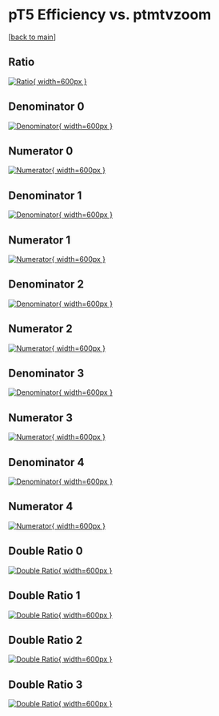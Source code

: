 # pT5 Efficiency vs. ptmtvzoom

[[back to main](./)]



## Ratio

[![Ratio](../mtv/var/pT5_loweta_13_0_eff_ptmtvzoom.png){ width=600px }](../mtv/var/pT5_loweta_13_0_eff_ptmtvzoom.pdf)

## Denominator 0

[![Denominator](../mtv/den/pT5_loweta_13_0_eff_ptmtvzoom_den0.png){ width=600px }](../mtv/den/pT5_loweta_13_0_eff_ptmtvzoom_den0.pdf)

## Numerator 0

[![Numerator](../mtv/num/pT5_loweta_13_0_eff_ptmtvzoom_num0.png){ width=600px }](../mtv/num/pT5_loweta_13_0_eff_ptmtvzoom_num0.pdf)

## Denominator 1

[![Denominator](../mtv/den/pT5_loweta_13_0_eff_ptmtvzoom_den1.png){ width=600px }](../mtv/den/pT5_loweta_13_0_eff_ptmtvzoom_den1.pdf)

## Numerator 1

[![Numerator](../mtv/num/pT5_loweta_13_0_eff_ptmtvzoom_num1.png){ width=600px }](../mtv/num/pT5_loweta_13_0_eff_ptmtvzoom_num1.pdf)

## Denominator 2

[![Denominator](../mtv/den/pT5_loweta_13_0_eff_ptmtvzoom_den2.png){ width=600px }](../mtv/den/pT5_loweta_13_0_eff_ptmtvzoom_den2.pdf)

## Numerator 2

[![Numerator](../mtv/num/pT5_loweta_13_0_eff_ptmtvzoom_num2.png){ width=600px }](../mtv/num/pT5_loweta_13_0_eff_ptmtvzoom_num2.pdf)

## Denominator 3

[![Denominator](../mtv/den/pT5_loweta_13_0_eff_ptmtvzoom_den3.png){ width=600px }](../mtv/den/pT5_loweta_13_0_eff_ptmtvzoom_den3.pdf)

## Numerator 3

[![Numerator](../mtv/num/pT5_loweta_13_0_eff_ptmtvzoom_num3.png){ width=600px }](../mtv/num/pT5_loweta_13_0_eff_ptmtvzoom_num3.pdf)

## Denominator 4

[![Denominator](../mtv/den/pT5_loweta_13_0_eff_ptmtvzoom_den4.png){ width=600px }](../mtv/den/pT5_loweta_13_0_eff_ptmtvzoom_den4.pdf)

## Numerator 4

[![Numerator](../mtv/num/pT5_loweta_13_0_eff_ptmtvzoom_num4.png){ width=600px }](../mtv/num/pT5_loweta_13_0_eff_ptmtvzoom_num4.pdf)

## Double Ratio 0

[![Double Ratio](../mtv/ratio/pT5_loweta_13_0_eff_ptmtvzoom_ratio0.png){ width=600px }](../mtv/ratio/pT5_loweta_13_0_eff_ptmtvzoom_ratio0.pdf)

## Double Ratio 1

[![Double Ratio](../mtv/ratio/pT5_loweta_13_0_eff_ptmtvzoom_ratio1.png){ width=600px }](../mtv/ratio/pT5_loweta_13_0_eff_ptmtvzoom_ratio1.pdf)

## Double Ratio 2

[![Double Ratio](../mtv/ratio/pT5_loweta_13_0_eff_ptmtvzoom_ratio2.png){ width=600px }](../mtv/ratio/pT5_loweta_13_0_eff_ptmtvzoom_ratio2.pdf)

## Double Ratio 3

[![Double Ratio](../mtv/ratio/pT5_loweta_13_0_eff_ptmtvzoom_ratio3.png){ width=600px }](../mtv/ratio/pT5_loweta_13_0_eff_ptmtvzoom_ratio3.pdf)

